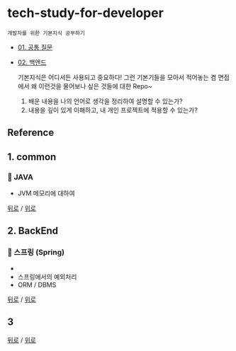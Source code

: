 # tech-study-for-developer
    개발자를 위한 기본지식 공부하기

* [01. 공통 질문](#1-common)
* [02. 백엔드](#2-back-end)


    기본지식은 어디서든 사용되고 중요하다!
    그런 기본기들을 모아서 적어놓는 겸 
    면접에서 왜 이런것을 물어보나 싶은 것들에 대한 Repo~
    1. 배운 내용을 나의 언어로 생각을 정리하여 설명할 수 있는가?
    2. 내용을 깊이 있게 이해하고, 내 개인 프로젝트에 적용할 수 있는가?

## Reference


## 1. common
### 📌  JAVA
* JVM 메모리에 대하여

[뒤로](README.md) / [위로](#tech-study-for-developer)

## 2. BackEnd 


### 📌  스프링 (Spring)
* 
* 스프링에서의 예외처리
* ORM / DBMS


[뒤로](README.md) / [위로](#tech-study-for-developer)  



## 3
[뒤로](README.md) / [위로](#tech-study-for-developer)

